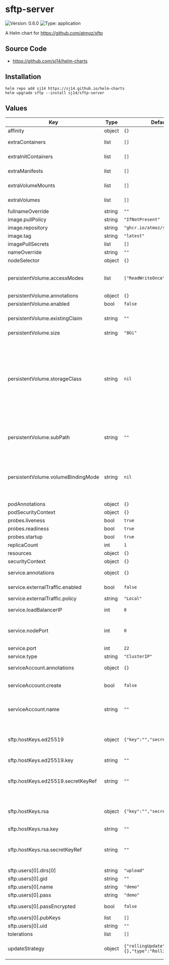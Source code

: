 # sftp-server

![Version: 0.6.0](https://img.shields.io/badge/Version-0.6.0-informational?style=flat-square) ![Type: application](https://img.shields.io/badge/Type-application-informational?style=flat-square)

A Helm chart for https://github.com/atmoz/sftp

## Source Code

* <https://github.com/sj14/helm-charts>

## Installation

```console
helm repo add sj14 https://sj14.github.io/helm-charts
helm upgrade sftp --install sj14/sftp-server
```

## Values

| Key | Type | Default | Description |
|-----|------|---------|-------------|
| affinity | object | `{}` |  |
| extraContainers | list | `[]` | Additional containers of the pod. |
| extraInitContainers | list | `[]` | Additional Init containers of the pod. |
| extraManifests | list | `[]` | Extra manifests to deploy as an array |
| extraVolumeMounts | list | `[]` | Additional volume mounts of the pod. |
| extraVolumes | list | `[]` | Additional volumes of the pod. |
| fullnameOverride | string | `""` |  |
| image.pullPolicy | string | `"IfNotPresent"` |  |
| image.repository | string | `"ghcr.io/atmoz/sftp/alpine"` |  |
| image.tag | string | `"latest"` |  |
| imagePullSecrets | list | `[]` |  |
| nameOverride | string | `""` |  |
| nodeSelector | object | `{}` |  |
| persistentVolume.accessModes | list | `["ReadWriteOnce"]` | Must match those of existing PV or dynamic provisioner ([Kubernetes docs](https://kubernetes.io/docs/concepts/storage/persistent-volumes/#access-modes)) |
| persistentVolume.annotations | object | `{}` |  |
| persistentVolume.enabled | bool | `false` |  |
| persistentVolume.existingClaim | string | `""` | If defined, PVC must be created manually before volume will be bound |
| persistentVolume.size | string | `"8Gi"` |  |
| persistentVolume.storageClass | string | `nil` | If defined, storageClassName: <storageClass> If set to "-", storageClassName: "", which disables dynamic provisioning If undefined (the default) or set to null, no storageClassName spec is   set, choosing the default provisioner.  (gp2 on AWS, standard on   GKE, AWS & OpenStack)  |
| persistentVolume.subPath | string | `""` | Subdirectory of SFTP server data Persistent Volume to mount Useful if the volume's root directory is not empty  |
| persistentVolume.volumeBindingMode | string | `nil` | If defined, volumeBindingMode: <volumeBindingMode> If undefined (the default) or set to null, no volumeBindingMode spec is   set, choosing the default mode.  |
| podAnnotations | object | `{}` |  |
| podSecurityContext | object | `{}` |  |
| probes.liveness | bool | `true` | Enable liveness probe |
| probes.readiness | bool | `true` | Enable readiness probe |
| probes.startup | bool | `true` | Enable startup probe |
| replicaCount | int | `1` |  |
| resources | object | `{}` |  |
| securityContext | object | `{}` |  |
| service.annotations | object | `{}` | Annotations to add to the service |
| service.externalTraffic.enabled | bool | `false` | externalTrafficPolicy ([Kubernetes docs](https://kubernetes.io/docs/tasks/access-application-cluster/create-external-load-balancer/#preserving-the-client-source-ip)) |
| service.externalTraffic.policy | string | `"Local"` |  |
| service.loadBalancerIP | int | `0` | When using the LoadBalancer type. |
| service.nodePort | int | `0` | When using the NodePort type, you can specify a fixed port ([Kubernetes docs](https://kubernetes.io/docs/concepts/services-networking/service/#type-nodeport)) |
| service.port | int | `22` |  |
| service.type | string | `"ClusterIP"` |  |
| serviceAccount.annotations | object | `{}` | Annotations to add to the service account |
| serviceAccount.create | bool | `false` | Specifies whether a service account should be created |
| serviceAccount.name | string | `""` | If not set and create is true, a name is generated using the fullname template |
| sftp.hostKeys.ed25519 | object | `{"key":"","secretKeyRef":""}` | private ED25519 host key. Choose between adding the key itself or reference a already existing key. |
| sftp.hostKeys.ed25519.key | string | `""` | The plain key |
| sftp.hostKeys.ed25519.secretKeyRef | string | `""` | Reference to and existing secret with an "ssh_host_ed25519_key" data key and base64 encrypted value. |
| sftp.hostKeys.rsa | object | `{"key":"","secretKeyRef":""}` | private RSA host key. Choose between adding the key itself or reference a already existing key. |
| sftp.hostKeys.rsa.key | string | `""` | The plain key |
| sftp.hostKeys.rsa.secretKeyRef | string | `""` | Reference to and existing secret with an "ssh_host_rsa_key" data key and base64 encrypted value. |
| sftp.users[0].dirs[0] | string | `"upload"` |  |
| sftp.users[0].gid | string | `""` |  |
| sftp.users[0].name | string | `"demo"` |  |
| sftp.users[0].pass | string | `"demo"` |  |
| sftp.users[0].passEncrypted | bool | `false` | password is encrypted ([doc](https://github.com/atmoz/sftp/blob/ffeb104beec76cc622abda34ee2132c790b5559c/README.md#encrypted-password)) |
| sftp.users[0].pubKeys | list | `[]` | public user keys ([doc](https://github.com/atmoz/sftp/blob/ffeb104beec76cc622abda34ee2132c790b5559c/README.md#logging-in-with-ssh-keys)) |
| sftp.users[0].uid | string | `""` |  |
| tolerations | list | `[]` |  |
| updateStrategy | object | `{"rollingUpdate":{},"type":"RollingUpdate"}` | Define strategy update of the deployment ([Kubernetes doc](https://kubernetes.io/docs/concepts/workloads/controllers/deployment/#strategy)) |
